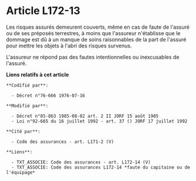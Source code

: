 # Article L172-13

Les risques assurés demeurent couverts, même en cas de faute de l'assuré ou de ses préposés terrestres, à moins que
l'assureur n'établisse que le dommage est dû à un manque de soins raisonnables de la part de l'assuré pour mettre les objets
à l'abri des risques survenus.

L'assureur ne répond pas des fautes intentionnelles ou inexcusables de l'assuré.

**Liens relatifs à cet article**

	**Codifié par**:

	  - Décret n°76-666 1976-07-16

	**Modifié par**:

	  - Décret n°85-863 1985-08-02 art. 2 II JORF 15 août 1985
	  - Loi n°92-665 du 16 juillet 1992 - art. 37 () JORF 17 juillet 1992

	**Cité par**:

	  - Code des assurances - art. L171-2 (V)

	**Liens**:

	  - TXT_ASSOCIE: Code des assurances - art. L172-14 (V)
	  - TXT_ASSOCIE: Code des assurances L172-14 *faute du capitaine ou de l'équipage*
